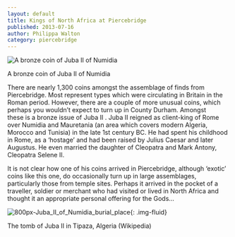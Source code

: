 ```yaml
---
layout: default
title: Kings of North Africa at Piercebridge
published: 2013-07-16
author: Philippa Walton
category: piercebridge
---
```


![A bronze coin of Juba II of Numidia](https://finds.org.uk/images/jasonlundock/medium/436.jpg)

A bronze coin of Juba II of Numidia

There are nearly 1,300 coins amongst the assemblage of finds from Piercebridge. Most represent types which were circulating
in Britain in the Roman period. However, there are a couple of more unusual coins, which perhaps you wouldn’t expect to
turn up in County Durham. Amongst these is a bronze issue of Juba II . Juba II reigned as client-king of Rome over Numidia
and Mauretania (an area which covers modern Algeria, Morocco and Tunisia) in the late 1st century BC. He had spent his
childhood in Rome, as a ‘hostage’ and had been raised by Julius Caesar and later Augustus. He even married the daughter
of Cleopatra and Mark Antony, Cleopatra Selene II.

It is not clear how one of his coins arrived in Piercebridge, although ‘exotic’ coins like this one, do occasionally turn up in large assemblages, particularly those from temple sites. Perhaps it arrived in the pocket of a traveller, soldier or merchant who had visited or lived in North Africa and thought it an appropriate personal offering for the Gods…

![800px-Juba_II_of_Numidia_burial_place](https://upload.wikimedia.org/wikipedia/commons/0/0e/Tombeau_de_la_Chr%C3%A9tienne.JPG){: .img-fluid}

The tomb of Juba II in Tipaza, Algeria (Wikipedia)
